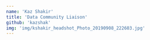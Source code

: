 ```yaml
---
name: 'Kaz Shakir'
title: 'Data Community Liaison'
github: 'kazshak'
img: 'img/kshakir_headshot_Photo_20190908_222603.jpg'
---
```

